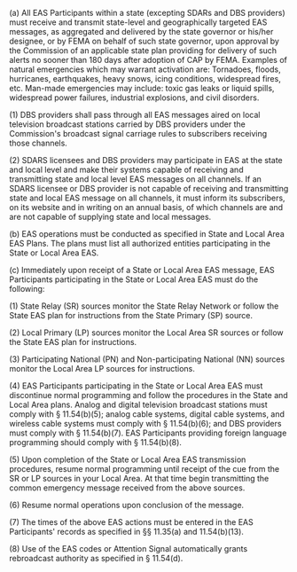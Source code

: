 (a) All EAS Participants within a state (excepting SDARs and DBS providers) must receive and transmit state-level and geographically targeted EAS messages, as aggregated and delivered by the state governor or his/her designee, or by FEMA on behalf of such state governor, upon approval by the Commission of an applicable state plan providing for delivery of such alerts no sooner than 180 days after adoption of CAP by FEMA. Examples of natural emergencies which may warrant activation are: Tornadoes, floods, hurricanes, earthquakes, heavy snows, icing conditions, widespread fires, etc. Man-made emergencies may include: toxic gas leaks or liquid spills, widespread power failures, industrial explosions, and civil disorders.

(1) DBS providers shall pass through all EAS messages aired on local television broadcast stations carried by DBS providers under the Commission's broadcast signal carriage rules to subscribers receiving those channels.

(2) SDARS licensees and DBS providers may participate in EAS at the state and local level and make their systems capable of receiving and transmitting state and local level EAS messages on all channels. If an SDARS licensee or DBS provider is not capable of receiving and transmitting state and local EAS message on all channels, it must inform its subscribers, on its website and in writing on an annual basis, of which channels are and are not capable of supplying state and local messages.

(b) EAS operations must be conducted as specified in State and Local Area EAS Plans. The plans must list all authorized entities participating in the State or Local Area EAS.

(c) Immediately upon receipt of a State or Local Area EAS message, EAS Participants participating in the State or Local Area EAS must do the following:

(1) State Relay (SR) sources monitor the State Relay Network or follow the State EAS plan for instructions from the State Primary (SP) source.

(2) Local Primary (LP) sources monitor the Local Area SR sources or follow the State EAS plan for instructions.

(3) Participating National (PN) and Non-participating National (NN) sources monitor the Local Area LP sources for instructions.

(4) EAS Participants participating in the State or Local Area EAS must discontinue normal programming and follow the procedures in the State and Local Area plans. Analog and digital television broadcast stations must comply with § 11.54(b)(5); analog cable systems, digital cable systems, and wireless cable systems must comply with § 11.54(b)(6); and DBS providers must comply with § 11.54(b)(7). EAS Participants providing foreign language programming should comply with § 11.54(b)(8).

(5) Upon completion of the State or Local Area EAS transmission procedures, resume normal programming until receipt of the cue from the SR or LP sources in your Local Area. At that time begin transmitting the common emergency message received from the above sources.

(6) Resume normal operations upon conclusion of the message.

(7) The times of the above EAS actions must be entered in the EAS Participants' records as specified in §§ 11.35(a) and 11.54(b)(13).

(8) Use of the EAS codes or Attention Signal automatically grants rebroadcast authority as specified in § 11.54(d).

